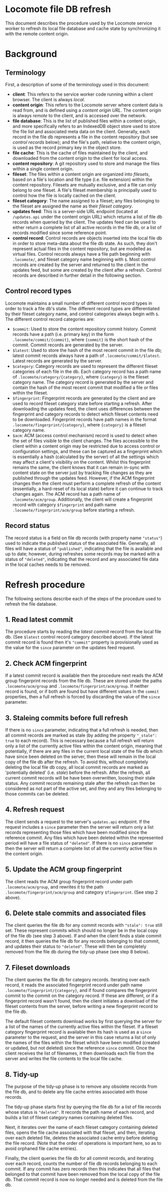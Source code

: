 # Locomote file DB refresh

This document describes the procedure used by the Locomote service worker to refresh its local file database and cache state by synchronizing it with the remote content origin.

# Background

## Terminology

First, a description of some of the terminology used in this document:

* **client**: This refers to the service worker code running within a client browser. The client is always _local_.
* **content origin**: This refers to the Locomote server where content data is read from, and is defined using a _content origin URL_. The content origin is always _remote_ to the client, and is accessed over the network.
* **file database**: This is the list of published files within a content origin, and more specifically refers to an IndexedDB object store used to store the file list and associated meta data on the client. Generally, each record in the file db represents a file in the content repository (but see _control records_ below); and the file's path, relative to the content origin, is used as the record primary key in the object store.
* **file cache**: This is the cache of files maintained by the client, and downloaded from the content origin to the client for local access.
* **content repository**: A git repository used to store and manage the files within a single content origin.
* **fileset**: The files within a content origin are organized into _filesets_, based on a file's location and file type (i.e. file extension) within the content repository. Filesets are mutually exclusive, and a file can only belong to one fileset. A file's fileset membership is principally used to control how the file is locally cached on the client.
* **fileset category**: The name assigned to a fileset; any files belonging to the fileset are assigned the name as their _fileset category_.
* **updates feed**: This is a server-side URL endpoint (located at `/updates.api` under the content origin URL) which returns a list of file db records when queried by the client. The updates feed can be used to either return a complete list of all active records in the file db, or a list of records modified since some reference point.
* **control record**: Control records are objects inserted into the local file db in order to store meta-data about the file db state. As such, they don't represent actual files in the content repository, but are modelled as virtual files. Control records always have a file path beginning with `.locomote/`, and fileset category name beginning with `$`. Most control records are created by the server and returned to the client in the updates feed, but some are created by the client after a refresh. Control records are described in further detail in the following section.


## Control record types

Locomote maintains a small number of different control record types in order to track a file db's state. The different record types are differentiated by their fileset category name, and control categories always begin with `$`. The different control record categories are:

* `$commit`: Used to store the content repository commit history. Commit records have a path (i.e. primary key) in the form `.locomote/commit/{commit}`, where `{commit}` is the short hash of the commit. Commit records are generated by the server.
* `$latest`: Used to store the hash of the most recent commit in the file db; latest commit records always have a path of `.locomote/commit/$latest`. Latest records are generated by the server.
* `$category`: Category records are used to represent the different fileset categories of each file in the db. Each category record has a path name of `.locomote/category/{category}`, where `{category}` is the fileset category name. The category record is generated by the server and contain the hash of the most recent commit that modified a file or files within the fileset.
* `$fingerprint`: Fingerprint records are generated by the client and are used to record fileset category state before starting a refresh. After downloading the updates feed, the client uses differences between the fingerprint and category records to detect which fileset contents need to be downloaded. Fingerprint records have path names in the format `.locomote/fingerprint/{category}`, where `{category}` is a fileset category name.
* `$acm`: ACM (access control mechanism) record is used to detect when the set of files visible to the client changes. The files accessible to the client within a content origin may be restricted due to access control or configuration settings, and these can be captured as a fingerprint which is essentially a hash (calculated by the server) of all the settings which may affect a client's visibility on the content. Whilst this fingerprint remains the same, the client knows that it can remain in-sync with content state on the server just by tracking file changes as they are published through the updates feed. However, if the ACM fingerprint changes then the client must perform a complete refresh of the content (essentially, a hard-reset of its local state) before it can continue to track changes again. The ACM record has a path name of `.locomote/acm/group`. Additionally, the client will create a fingerprint record with category `$fingerprint` and path name `.locomote/fingerprint/acm/group` before starting a refresh.


## Record status

The record status is a field on file db records (with property name `"status"`) used to indicate the published status of the associated file. Generally, all files will have a status of `"published"`, indicating that the file is available and up to date; however, during refreshes some records may be marked with a status of `"deleted"`, indicating that the record and any associated file data in the local caches needs to be removed.

# Refresh procedure

The following sections describe each of the steps of the procedure used to refresh the file database.

## 1. Read latest commit

The procedure starts by reading the _latest commit_ record from the local file db. (See `$latest` control record category described above). If the latest commit record is found then it's `"commit"` property is provisionally used as the value for the `since` parameter on the updates feed request.

## 2. Check ACM fingerprint

If a latest commit record is available then the procedure next reads the ACM group fingerprint records from the file db. These are stored under the paths `.locomote/acm/group` and `.locomote/fingerprint/acm/group`. If neither record is found, or if both are found but have different values in the `commit` properties, then a full refresh is forced by discarding the value of the `since` parameter.

## 3. Staleing commits before full refresh

If there is no `since` parameter, indicating that a full refresh is needed, then all commit records are marked as stale (by adding the property `"_stale": true` to each record). This is necessary because a full refresh will return only a list of the currently active files within the content origin, meaning that potentially, if there are any files in the current local state of the file db which have since been deleted on the server, then these will remain in the local copy of the file db after the refresh. To avoid this, without completely deleting the local file db copy, all local commit records are marked as 'potentially deleted' (i.e. _stale_) before the refresh. After the refresh, all current commit records will be have been overwritten, loosing their stale status. Any commit records remaining stale after the refresh can then be considered as not part of the active set, and they and any files belonging to those commits can be deleted.

## 4. Refresh request

The client sends a request to the server's `updates.api` endpoint. If the request includes a `since` parameter then the server will return only a list records representing those files which have been modified since the reference commit. Any files which have been deleted within the represented period will have a file status of `"deleted"`. If there is no `since` parameter then the server will return a complete list of all the currently active files in the content origin.

## 5. Update the ACM group fingerprint

The client reads the ACM group fingerprint record under path `.locomote/acm/group`, and rewrites it to the path `.locomote/fingerprint/acm/group` and category `$fingerprint`. (See step 2 above).

## 6. Delete stale commits and associated files

The client queries the file db for any commit records with `"stale": true` still set. These represent commits which should no longer be in the local copy of the file db (see step 3 above). If and when the client finds a stale commit record, it then queries the file db for any records belonging to that commit, and updates their status to `"deleted"`. These will then be completely removed from the file db during the tidy-up phase (see step 8 below).

## 7. Fileset downloads

The client queries the file db for category records. Iterating over each record, it reads the associated fingerprint record under path name `.locomote/fingerprint/{category}`, and if found compares the fingerprint commit to the commit on the category record. If these are different, or if a fingerprint record wasn't found, then the client initiates a download of the fileset contents from the server, before writing a new fingerprint record to the file db.

The default fileset contents download works by first querying the server for a list of the names of the currently active files within the fileset. If a fileset category fingerprint record is available then its hash is used as a `since` parameter to the request, and the server in this case returns a list of only the names of the files within the fileset which have been modified (created or updated, but not deleted) since the reference `since` commit. Once the client receives the list of filenames, it then downloads each file from the server and writes the file contents to the local file cache.

## 8. Tidy-up

The purpose of the tidy-up phase is to remove any obsolete records from the file db, and to delete any file cache entries associated with those records.

The tidy-up phase starts first by querying the file db for a list of file records whose status is `"deleted"`. It records the path name of each record, and builds a list of fileset category names containing deleted files.

Next, it iterates over the name of each fileset category containing deleted files, opens the file cache associated with that fileset, and then, iterating over each deleted file, deletes the associated cache entry before deleting the file record. (Note that the order of operations is important here, so as to avoid orphaned file cache entries).

Finally, the client queries the file db for all commit records, and iterating over each record, counts the number of file db records belonging to each commit. If any commit has zero records then this indicates that all files that belonged to that commit have been removed from the local copy of the file db. That commit record is now no longer needed and is deleted from the file db.


